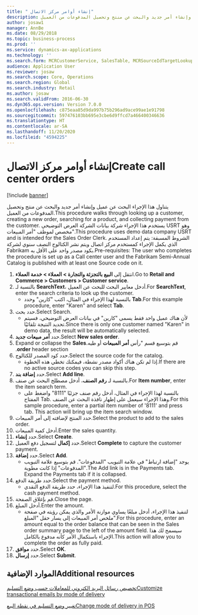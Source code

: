 ```yaml
---
title: " إنشاء أوامر مركز الاتصال"
description: يتناول هذا الإجراء البحث عن عميل وإنشاء أمر جديد والبحث عن منتج وتحصيل المدفوعات من العميل.
author: josaw1
manager: AnnBe
ms.date: 08/29/2018
ms.topic: business-process
ms.prod: ''
ms.service: dynamics-ax-applications
ms.technology: ''
ms.search.form: MCRCustomerService, SalesTable, MCRSourceIdTargetLookup, MCRSalesQuickQuote, MCRSalesOrderRecap, MCRCustPaymDialog, MCRCustPaymLookup
audience: Application User
ms.reviewer: josaw
ms.search.scope: Core, Operations
ms.search.region: Global
ms.search.industry: Retail
ms.author: josaw
ms.search.validFrom: 2016-06-30
ms.dyn365.ops.version: Version 7.0.0
ms.openlocfilehash: c875eaa85d9da997b75b296ad9ace99ae1e91798
ms.sourcegitcommit: 597476103bb695e3cbe6d9ffcd7a466400346636
ms.translationtype: HT
ms.contentlocale: ar-SA
ms.lasthandoff: 11/20/2020
ms.locfileid: "4594225"
---
```

# <a name="create-call-center-orders"></a><span data-ttu-id="36fb5-103"> إنشاء أوامر مركز الاتصال</span><span class="sxs-lookup"><span data-stu-id="36fb5-103">Create call center orders</span></span>

[!include [banner](../includes/banner.md)]

<span data-ttu-id="36fb5-104">يتناول هذا الإجراء البحث عن عميل وإنشاء أمر جديد والبحث عن منتج وتحصيل المدفوعات من العميل.</span><span class="sxs-lookup"><span data-stu-id="36fb5-104">This procedure walks through looking up a customer, creating a new order, searching for a product, and collecting payment from the customer.</span></span> <span data-ttu-id="36fb5-105">يستخدم هذا الإجراء شركة بيانات الشركة العرض التوضيحي USRT وهو مخصص لموظف "أمر المبيعات".</span><span class="sxs-lookup"><span data-stu-id="36fb5-105">This procedure uses demo data company USRT and is intended for the Sales Order Clerk.</span></span> <span data-ttu-id="36fb5-106">الشروط المسبقة: يتم إعداد المستخدم الذي يكمل الإجراء كمستخدم مركز اتصال ويتم نشر الكتالوج النصف سنوي لشركة Fabrikam بكود مصدر واحد على الأقل به.</span><span class="sxs-lookup"><span data-stu-id="36fb5-106">Pre-requisites:  The user who completes the procedure is set up as a Call center user and the Fabrikam Semi-Annual Catalog is published with at least one Source code on it.</span></span>

1. <span data-ttu-id="36fb5-107">انتقل إلى **البيع بالتجزئة والتجارة \> العملاء \> خدمة العملاء**.</span><span class="sxs-lookup"><span data-stu-id="36fb5-107">Go to **Retail and Commerce \> Customers \> Customer service**.</span></span>
2. <span data-ttu-id="36fb5-108">بالنسبة لـ **SearchText**، أدخل معايير البحث للبحث عن العميل.</span><span class="sxs-lookup"><span data-stu-id="36fb5-108">For **SearchText**, enter the search criteria to look up the customer.</span></span>
    * <span data-ttu-id="36fb5-109">بالنسبة لهذا الإجراء في المثال، اكتب "كارين" وحدد **Tab**.</span><span class="sxs-lookup"><span data-stu-id="36fb5-109">For this example procedure, enter "Karen" and select **Tab**.</span></span>  
3. <span data-ttu-id="36fb5-110">حدد بحث.</span><span class="sxs-lookup"><span data-stu-id="36fb5-110">Select Search.</span></span>
    * <span data-ttu-id="36fb5-111">لأن هناك عميل واحد فقط يسمى "كارين" في بيانات العرض التوضيحي، فسيتم تحديد النتيجة تلقائيًا.</span><span class="sxs-lookup"><span data-stu-id="36fb5-111">Since there is only one customer named "Karen" in demo data, the result will be automatically selected.</span></span>  
4. <span data-ttu-id="36fb5-112">حدد **أمر مبيعات جديد**.</span><span class="sxs-lookup"><span data-stu-id="36fb5-112">Select **New sales order**.</span></span>
5. <span data-ttu-id="36fb5-113">‏‫قم بتوسيع قسم "‏رأس **أمر المبيعات** أو طيه.</span><span class="sxs-lookup"><span data-stu-id="36fb5-113">Expand or collapse the **Sales order** header section.</span></span>
6. <span data-ttu-id="36fb5-114">حدد كود المصدر للكتالوج.</span><span class="sxs-lookup"><span data-stu-id="36fb5-114">Select the source code for the catalog.</span></span>
    * <span data-ttu-id="36fb5-115">إذا لم تكن هناك أكواد مصدر نشطة، فيمكنك تخطي هذه الخطوة.</span><span class="sxs-lookup"><span data-stu-id="36fb5-115">If there are no active source codes you can skip this step.</span></span>  
7. <span data-ttu-id="36fb5-116">حدد **إضافة بند**.</span><span class="sxs-lookup"><span data-stu-id="36fb5-116">Select **Add line**.</span></span>
8. <span data-ttu-id="36fb5-117">بالنسبة لـ **رقم الصنف**، أدخل مصطلح البحث عن صنف.</span><span class="sxs-lookup"><span data-stu-id="36fb5-117">For **Item number**, enter the item search term.</span></span>
    * <span data-ttu-id="36fb5-118">بالنسبة لهذا الإجراء في المثال، أدخل رقم صنف جزئيًا "8111" واضغط على المفتاح Tab. وهذا الإجراء سيعمل على إظهار نافذة البحث عن الصنف.</span><span class="sxs-lookup"><span data-stu-id="36fb5-118">For this sample procedure, enter a partial item number of '8111' and press tab. This action will bring up the item search window.</span></span>  
9. <span data-ttu-id="36fb5-119">حدد المنتج لإضافته إلى أمر المبيعات.</span><span class="sxs-lookup"><span data-stu-id="36fb5-119">Select the product to add to the sales order.</span></span>
10. <span data-ttu-id="36fb5-120">أدخل كمية المبيعات.</span><span class="sxs-lookup"><span data-stu-id="36fb5-120">Enter the sales quantity.</span></span>
11. <span data-ttu-id="36fb5-121">حدد **إنشاء**.</span><span class="sxs-lookup"><span data-stu-id="36fb5-121">Select **Create**.</span></span>
12. <span data-ttu-id="36fb5-122">حدد **إكمال** لتسجيل دفع العميل.</span><span class="sxs-lookup"><span data-stu-id="36fb5-122">Select **Complete** to capture the customer payment.</span></span>
13. <span data-ttu-id="36fb5-123">حدد **إضافة**.</span><span class="sxs-lookup"><span data-stu-id="36fb5-123">Select **Add**.</span></span>
    * <span data-ttu-id="36fb5-124">يوجد "إضافة ارتباط" في علامة التبويب "المدفوعات". قم بتوسيع علامة التبويب "المدفوعات" إذا كانت مطوية.</span><span class="sxs-lookup"><span data-stu-id="36fb5-124">The Add link is in the Payments tab. Expand the Payments tab if it is collapsed.</span></span>  
14. <span data-ttu-id="36fb5-125">حدد طريقة الدفع.</span><span class="sxs-lookup"><span data-stu-id="36fb5-125">Select the payment method.</span></span>
    * <span data-ttu-id="36fb5-126">لتنفيذ هذا الإجراء، حدد طريقة الدفع النقدي.</span><span class="sxs-lookup"><span data-stu-id="36fb5-126">For this procedure, select the cash payment method.</span></span>  
15. <span data-ttu-id="36fb5-127">قم بإغلاق الصفحة.</span><span class="sxs-lookup"><span data-stu-id="36fb5-127">Close the page.</span></span>
16. <span data-ttu-id="36fb5-128">أدخل المبلغ.</span><span class="sxs-lookup"><span data-stu-id="36fb5-128">Enter the amount.</span></span>
    * <span data-ttu-id="36fb5-129">لتنفيذ هذا الإجراء، أدخل مبلغًا يساوي موازنة الأمر والذي يمكن رؤيته في صفحة ملخص أمر المبيعات إلى يسار حقل "المبلغ".</span><span class="sxs-lookup"><span data-stu-id="36fb5-129">For this procedure, enter an amount equal to the order balance that can be seen in the Sales order summary page to the left of the amount field.</span></span> <span data-ttu-id="36fb5-130">سيسمح لك هذا الإجراء باستكمال الأمر كأنه مدفوع بالكامل.</span><span class="sxs-lookup"><span data-stu-id="36fb5-130">This action will allow you to complete the order as fully paid.</span></span>  
17. <span data-ttu-id="36fb5-131">حدد **موافق**.</span><span class="sxs-lookup"><span data-stu-id="36fb5-131">Select **OK**.</span></span>
18. <span data-ttu-id="36fb5-132">حدد **إرسال**.</span><span class="sxs-lookup"><span data-stu-id="36fb5-132">Select **Submit**.</span></span>

## <a name="additional-resources"></a><span data-ttu-id="36fb5-133">الموارد الإضافية</span><span class="sxs-lookup"><span data-stu-id="36fb5-133">Additional resources</span></span>

[<span data-ttu-id="36fb5-134">تخصيص رسائل البريد الكتروني للمعاملات حسب وضع التسليم</span><span class="sxs-lookup"><span data-stu-id="36fb5-134">Customize transactional emails by mode of delivery</span></span>](../customize-email-delivery-mode.md)

[<span data-ttu-id="36fb5-135">تغيير ‏‫وضع التسليم‬ في نقطة البيع</span><span class="sxs-lookup"><span data-stu-id="36fb5-135">Change mode of delivery in POS</span></span>](../pos-change-delivery-mode.md)

